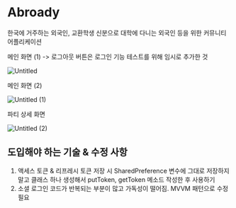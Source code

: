 # Abroady
한국에 거주하는 외국인, 교환학생 신분으로 대학에 다니는 외국인 등을 위한 커뮤니티 어플리케이션

메인 화면 (1) -> 로그아웃 버튼은 로그인 기능 테스트를 위해 임시로 추가한 것

![Untitled](https://user-images.githubusercontent.com/45986958/183343764-e3e38266-3d4e-4ddb-9b39-47e7650f1570.png)

메인 화면 (2)

![Untitled (1)](https://user-images.githubusercontent.com/45986958/183343768-49d8d3a6-b938-4181-a701-f54a0b9b7fdd.png)

파티 상세 화면

![Untitled (2)](https://user-images.githubusercontent.com/45986958/183343773-cc77505e-ac86-494c-9c87-cda0a26f9223.png)

## 도입해야 하는 기술 & 수정 사항
1. 액세스 토큰 & 리프레시 토큰 저장 시 SharedPreference 변수에 그대로 저장하지 말고 클래스 하나 생성해서 putToken, getToken 메소드 작성한 후 사용하기
2. 소셜 로그인 코드가 반복되는 부분이 많고 가독성이 떨어짐. MVVM 패턴으로 수정 필요
